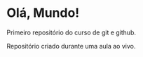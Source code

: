 # Olá, Mundo!
Primeiro repositório do curso de git e github.

Repositório criado durante uma aula ao vivo.
